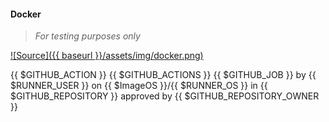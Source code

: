 #### Docker
>
> _For testing purposes only_
>

 [![Source]({{ baseurl }}/assets/img/docker.png)](https://github.com/wryyyyyyyy/docker)

 {{ $GITHUB_ACTION }} {{ $GITHUB_ACTIONS }} {{ $GITHUB_JOB }} by {{ $RUNNER_USER }} on {{ $ImageOS }}/{{ $RUNNER_OS }} in {{ $GITHUB_REPOSITORY }} approved by {{ $GITHUB_REPOSITORY_OWNER }}
